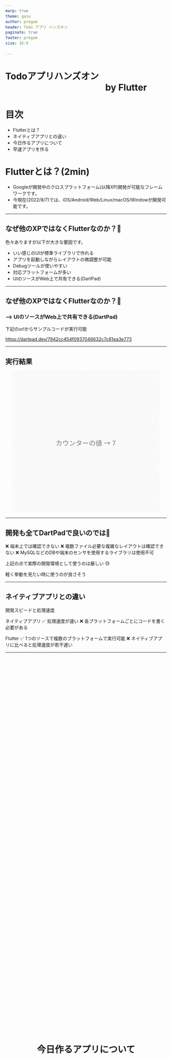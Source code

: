 ```yaml
---
marp: true
theme: gaia
author: pregum
header: Todo アプリ ハンズオン
paginate: true
footer: pregum
size: 16:9

---
```

<!-- headingDivider: 1 -->

 
# Todoアプリハンズオン <marquee behaivor="slide" scrolldelay="10">by Flutter</marquee>
 
# 目次

* Flutterとは？
* ネイティブアプリとの違い
* 今日作るアプリについて
* 早速アプリを作る

# Flutterとは？(2min)

* Googleが開発中のクロスプラットフォーム(以降XP)開発が可能なフレームワークです。
* 今現在(2022/8/7)では、iOS/Android/Web/Linux/macOS/Windowが開発可能です。


---
## なぜ他のXPではなくFlutterなのか？:thinking:

色々ありますが以下が大きな要因です。

<ul>
  <li>いい感じのUIが標準ライブラリで作れる</li>
  <li>アプリを起動しながらレイアウトの微調整が可能</li>
  <li>Debugツールが使いやすい</li>
  <li>対応プラットフォームが多い</li>
  <li>UIのソースがWeb上で共有できる(DartPad)</li>
</ul>

<!-- ---
<style scoped>
  .red-border {
    border: solid red;
  }
</style>
## なぜ他のXPではなくFlutterなのか？:thinking:

今回のハンズオンでは赤枠の部分を実際に体験できる箇所です。

<ul> 
  <li class="red-border"> いい感じのUIが標準ライブラリで作れる </li>
  <li class="red-border"> アプリを起動しながらレイアウトの微調整が可能 </li>
  <li class="red-border"> Debugツールが使いやすい </li>
  <li> 対応プラットフォームが多い </li>
  <li> UIのソースがWeb上で共有できる(DartPad) </li>
</ul> -->

---
## なぜ他のXPではなくFlutterなのか？:thinking:

### --> UIのソースがWeb上で共有できる(DartPad)

下記のurlからサンプルコードが実行可能

https://dartpad.dev/7942cc454f0937046632c7c61ea3e773 



---
## 実行結果

<style scoped>
  .middle-center {
    margin: 0 auto;
    width: 100%;
    object-fit: contain;
    /* background-color: red; */
  }
</style>

<img class="middle-center" src="./images/counter_sample_1.png" height=440 />


---
##  開発も全てDartPadで良いのでは:thinking:

<!-- ✅ UIレイアウトの共有が簡単(Code Penみたいに共有可能) -->
❌ 端末上では確認できない
❌ 複数ファイル必要な複雑なレイアウトは確認できない
❌ MySQLなどのDBや端末のセンサを使用するライブラリは使用不可

上記の点で実際の開発環境として使うのは厳しい 😓 

軽く挙動を見たい時に使うのが良さそう

---
## ネイティブアプリとの違い 

開発スピードと処理速度

ネイティブアプリ
✅  処理速度が速い
:x: 各プラットフォームごとにコードを書く必要がある

Flutter
✅  1つのソースで複数のプラットフォームで実行可能
:x: ネイティブアプリに比べると処理速度が若干遅い

---
<style scoped>
  .tes {
    width: 100%;
    justify-content: center;
    align-content: center;
    display: flex;
    height: 60vh;
    /* background-color: green; */
    text-align: center;
    line-height: 60vh;
  }
</style>

<h1 class="tes"> 今日作るアプリについて </h1>

---
## 今日作るアプリについて
#### 今日できるアプリ

https://github.com/Pregum/todo-app-hands-on-flutter

機能一覧

* タスク作成機能
* タスク編集機能
* タスク削除機能
* タスク完了チェック機能




---
## アプリを作り始める前に

#### FlutterのUIについて

FlutterのUIは全て**ウィジェット**

* テキスト
* ボタン
* チェックボックス
* etc...

---
### FlutterのUIについて
ウィジェットは大きく分けて2種類存在する

* **状態(State)を持つStateful Widget**
  * setState()で状態を変更可能
* **状態(State)を持たないStateless Widget**
  * setState()は使用不可
  * 親ウィジェットや外部から受け取るデータによって更新可能

最初はStateful Widgetを使っておけばOK:+1:

---
### Flutterは宣言的UI

<style scoped>
  .left {
    display: flex;
    width: 48%;
    flex-direction: column;
  }
  .center{
    display: flex;
    width: 4px;
    margin: 8px;
    background-color: black
  }
  .right {
    display: flex;
    width: 48%;
    flex-direction: column;
  }
  .container {
    display: flex;
    flex-direction: row;
    margin-top: 16px;
  }
</style>

<div class="container">
  <div class="left">

  ###### 宣言的UI (React, SwiftUI, etc...)

    String name = 'taro';

    Center(
      child: Text('Hello $name'),
    ),

    // -> Hello taro

  何を表示させるかを記述する。
  </div>

  <div class="center">
  </div>

  <div class="left">

  ###### 命令的UI (UIKit, WinForms, etc...)

    text.frame = CGRect(
      x: 50,
      y: 50,
      width: 50,
      height: 50
    )
    text.text = "taro"
    text.textAlignment = NSTextAlignment.Center

  レイアウトの配置からテキストの文字列まで記述する。
    
  </div>
</div>

---
### 一言で表すと

宣言的UIは**何をしたいかをコードで伝える** (What)

命令的UIは**どのようにしたいかをコードで伝える** (How)

---
## Flutterでの描画

どのウィジェットを使用する場合でもレイアウトは `build` メソッドに記述されています。

Text, ListView, Slider, Container, etc...
どのウィジェットでも`build` メソッドに記載されています。
レイアウトを確認したいときは`build` で検索すると良いです。

---

<style scoped>
  .left {
    display: flex;
    width: 48%;
    flex-direction: column;
  }
  .center{
    display: flex;
    width: 4px;
    margin: 8px;
    background-color: black
  }
  .right {
    display: flex;
    width: 48%;
    flex-direction: column;
  }
  .container {
    display: flex;
    flex-direction: row;
    margin-top: 16px;
  }
</style>

## 【注意】画面の更新にはルールが存在する


画面の更新処理は必ず `setState()` メソッドの中に記述する！！

<div class="container">
  <div class="left">

  ✅  OK

    // :
    Text(count)
    // :

    // ヨシ！
    setState(() {
      count = count + 1;
    });

  </div>
  <div class="center">
  </div>
  <div class="right">

  :x: NG

    // :
    Text(count)
    // :

    // これでは画面に+1された値が反映されない
    count = count + 1;

  </div>
</div>




---
## Todoアプリで使う主なウィジェット

* **MaterialApp**
  * 根本にとりあえず置いておくウィジェット

* **Scaffold**
  * 画面の大枠を作ってくれるウィジェット

* **ListView**
  * いい感じにリスト形式で表示してくれる便利なウィジェット 

* **Container**
  * 十徳ナイフのような万能ウィジェット

---
## 作成の流れ

1. プロジェクト作成
2. サンプルアプリ(カウンターアプリ)動作確認
3. 1つのタスクのUI作成
4. リスト形式に並べるUIを作成
5. ウィジェット切り出し
6. ローカルDB(Hive)のライブラリを追加

---
## プロジェクト作成

下記URLからGit Cloneをお願いします。

https://github.com/Pregum/todo-app-hands-on-flutter

ssh
`git@github.com:Pregum/todo-app-hands-on-flutter.git`

---

<style scoped>
  img .bottom {

  }
</style>
## サンプル(カウンターアプリ)動作確認

CloneしたプロジェクトをAndroid エミュレータで動かしてみます。

ここではVS Codeを使用します。

`main.dart`をVSCode上で選択後、起動先エミュレータを設定します。

![](images/image_1_1.png)

---

## 1つのタスクUI作成
#### TodoTileWidgetクラスの作成

* `todo_tile_widget.dart` ファイルを作成し、`TodoTileWidget` クラスを作成します。

```dart
class TodoTileWidget extends StatefulWidget {
  // :
}


class _TodoTileWidgetState extends State<TodoTileWidget> {
  // :
}
```

---
## 1つのタスクUI作成

#### todo.dart, todo.g.dartファイルを配置

<style scoped>
  .left {
    display: flex;
    width: 60%;
    flex-direction: column;
  }
  .center{
    display: flex;
    width: 4px;
    margin: 8px;
    background-color: black
  }
  .right {
    display: flex;
    width: 40%;
    flex-direction: column;
  }
  .container {
    display: flex;
    flex-direction: row;
    margin-top: 16px;
  }
</style>


<div class="container">
  <div class="left">

  先ほど共有しましたファイルから
  `todo.dart`, `todo.g.dart`ファイルを
   `lib` フォルダ直下へ配置します。

  </div>
  <div class="center">
  </div>
  <div class="right">
   <img src="images/todo_tile_create_1.png" width=340 />

  </div>
</div>

---
## 1つのタスクUI作成

#### Hiveプラグインのインポート

`pubspec.yaml`ファイルの
`dependencies`に下記ライブラリを記載し、保存します。

```yaml
dependencies:
  // :
  hive: ^2.2.3
  uuid: ^3.0.6
  hive_flutter: ^1.1.0
```

※ インデントがずれているとうまく読み込めないのでご注意下さい。

---
## 1つのタスクUI作成

#### Hiveの開発関連のプラグインをインポート

`pubspec.yaml` ファイルの
`dev_dependencies`に下記ライブラリを記載し、保存します。

```yaml
dev_dependencies:
  // :
  hive_generator: ^1.1.3
  build_runner: ^2.2.0
```

※ インデントがずれているとうまく読み込めないのでご注意下さい。

---
## 1つのタスクUI作成

#### 引数にTodoクラスのオブジェクトを設定

`TodoTileWidget` クラスの引数に Todoクラスの引数を追加します。

```dart
class TodoTileWidget extends StatefulWidget {
  final Todo todo;
  const TodoTileWidget({
    Key? key,
    required this.todo,
  }) : super(key: key);
}

class _TodoTileWidgetState extends State<TodoTileWidget> {
  // 使うときは widget.todo でアクセス可能
}
```

---
## 1つのタスクUI作成
#### Tileウィジェットを作成
* `Card` > `CheckboxListTile` > `Text` の順でウィジェットを配置

```dart
Widget build(BuildContext context) {
  return Card(
    child: CheckboxListTile(
      value: /* check用の変数を設定 */
      onChanged: (bool value) { /* チェックのON/OFF時のコールバックを設定 */ } 
      title: Text(/* ここにタスク名を設定 */), 
      subtitle: Text(/* ここに更新日を設定 */), 
    )
  );
}
```

---
## 1つのタスクUI作成
#### スライドで削除できるUIを作成

先ほどのCardウィジェットを`Dismissible` > `Container` で包みます。

```dart
Widget build(BuildContext context) {
  return Dismissible(
    child: Contaienr(
      child: Card(
        // :
      )
    )
  );
}
```
---
## リスト形式に並べるUIを作成

#### todo_page.dartファイルの作成

`lib`フォルダ直下に `todo_page.dart` ファイルを作成します。

`todo_page.dart`ファイル内に `TodoPage` クラスを作成します。

```dart
class TodoPage extends StatefulWidget {
  // :
}

class _TodoPageState extends State<TodoPage> {
  // :
}
```

---
## リスト形式に並べるUIを作成

#### TodoTileWidget ウィジェットを配置

先ほど作成した `TodoPage` クラスの `build` メソッドに
`TodoTileWidget` ウィジェットを配置します。

```dart
@override
Widget build(BuildContext context) {
  return TodoTileWidget(todo: Todo);
}
```

---
## ウィジェット切り出し

---
## ローカルDB(Hive)のライブラリを追加




---
## 参考サイト


* https://twitter.com/gethackteam/status/1268892357027663873?ref_src=twsrc%5Etfw%7Ctwcamp%5Etweetembed%7Ctwterm%5E1268892357027663873%7Ctwgr%5E12007820d2fc3fecbe0ca6381183ab580763b432%7Ctwcon%5Es1_&ref_url=https%3A%2F%2Fqiita.com%2FHiroyuki_OSAKI%2Fitems%2Ff3f88ae535550e95389d

* https://qiita.com/Hiroyuki_OSAKI/items/f3f88ae535550e95389d

* https://ui.dev/imperative-vs-declarative-programming

---
* Flutterとは(2min)
* なんで他のクラスプラットフォームではないの？:thinking:
  * いい感じのUIが標準ライブラリで作れる
  * レイアウトの微調整が簡単
  * 対応プラットフォームが多い
  * UIのソースがWeb上で共有できる(DartPad)
* クロスプラットフォームアプリとネイティブアプリの違い(2min)
* 今日作るアプリのデモ画面(1min)
* ハンズオン開始
  * 画面を作ろう
    * 重要なウィジェット
      * StatefulWidget
        * MaterialApp
        * Scaffold
        * Container
    * このアプリのMVPウィジェット
      * ListView
    * 今日使うウィジェット達一覧
      * main.dart
        * CircularProgressIndicator.adaptive()
        * MaterialApp
        * Scaffold
        * AppBar
        * FloatingActionButton
        * Icon
        * SnackBar
        * Text
        * StatefulWidget
        * StatelessWidget
      * 
    * 画面一覧
      * main.dart
      * observer.dart
      * todo.dart
      * todo.g.dart
      * todo_manager.dart
      * todo_screen.dart
      * todo_service.dart
      * todo_tile_widget.dart
